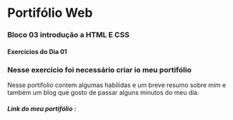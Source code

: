 # Portifólio Web
### Bloco 03 introdução a HTML E CSS
#### Exercícios do Dia 01

### Nesse exercício foi necessário criar io meu portifólio
	
Nesse portifolio contem algumas habilidas e um breve resumo sobre mim e também um blog que gosto de passar alguns minutos do meu dia.
##### Link do meu portifólio : 